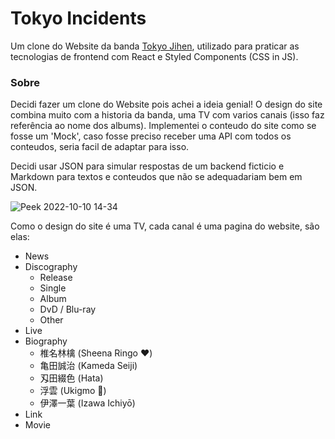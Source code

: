 # Tokyo Incidents

Um clone do Website da banda [Tokyo Jihen](https://tokyojihen.com/), utilizado para praticar as tecnologias de frontend com React e Styled Components (CSS in JS).

### Sobre
Decidi fazer um clone do Website pois achei a ideia genial! O design do site combina muito com a historia da banda, uma TV com varios canais (isso faz referência ao nome dos albums). Implementei o conteudo do site como se fosse um 'Mock', caso fosse preciso receber uma API com todos os conteudos, seria facil de adaptar para isso.

Decidi usar JSON para simular respostas de um backend ficticio e Markdown para textos e conteudos que não se adequadariam bem em JSON.

![Peek 2022-10-10 14-34](https://user-images.githubusercontent.com/61399406/194925677-a0c3ba8c-966d-43f3-bc62-3006e560fe43.gif)


Como o design do site é uma TV, cada canal é uma pagina do website, são elas:
- News
- Discography
  - Release
  - Single
  - Album
  - DvD / Blu-ray
  - Other
- Live
- Biography
  - 椎名林檎 (Sheena Ringo :heart:)
  - 亀田誠治 (Kameda Seiji)
  - 刄田綴色 (Hata)
  - 浮雲 (Ukigmo 🧹)
  - 伊澤一葉 (Izawa Ichiyō)
- Link
- Movie
